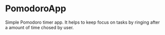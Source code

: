 # PomodoroApp
Simple Pomodoro timer app. It helps to keep focus on tasks by ringing after a amount of time chosed by user.

